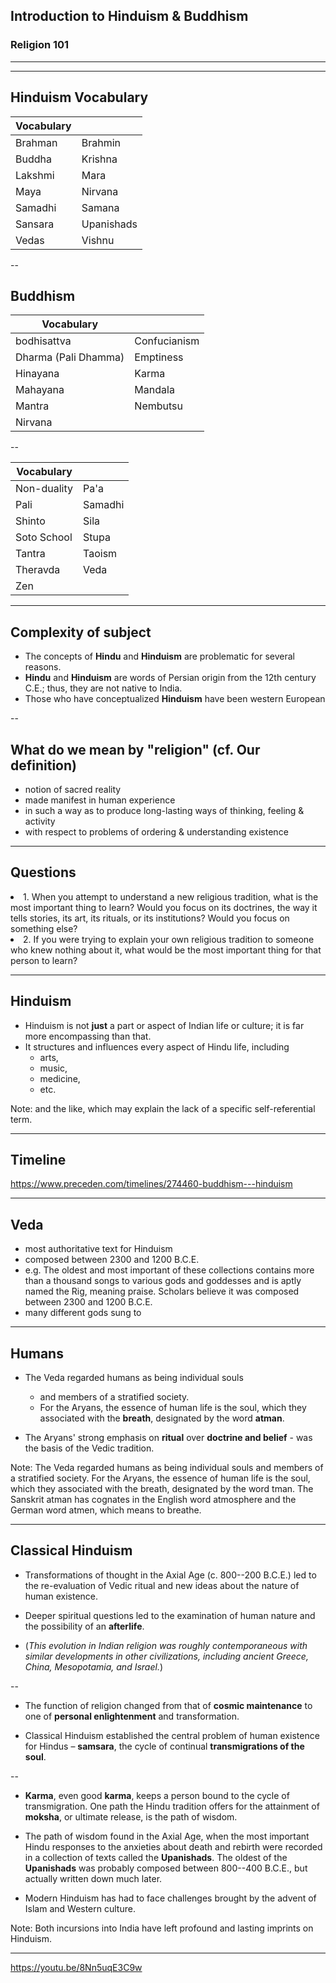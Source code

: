 
## Introduction to Hinduism & Buddhism

### Religion 101

---


<section data-background="http://www.himalayanacademy.com/blog/wp-content/uploads/2011/October/October_31_2011/Comic-color.jpg"     data-background-size="1200px" style="color:red" >
</section>


---

## Hinduism Vocabulary

| Vocabulary |   |
|---------|-------|
| Brahman | Brahmin |
| Buddha | Krishna |
| Lakshmi | Mara |
| Maya | Nirvana |
| Samadhi | Samana |
| Sansara | Upanishads |
| Vedas | Vishnu |

--

## Buddhism
| Vocabulary |   |
|---------|-------|
| bodhisattva | Confucianism |
| Dharma (Pali Dhamma) | Emptiness |
| Hinayana | Karma |
| Mahayana | Mandala |
| Mantra | Nembutsu |
| Nirvana | |

--

| Vocabulary |   |
|---------|-------|
| Non-duality | Pa'a |
| Pali | Samadhi |
| Shinto | Sila |
| Soto School | Stupa |
| Tantra | Taoism |
| Theravda | Veda |
| Zen | |

---

## Complexity of subject

- The concepts of **Hindu** and **Hinduism** are problematic for several reasons. 
- **Hindu** and **Hinduism** are words of Persian origin from the 12th century C.E.; thus, they are not native to India.
- Those who have conceptualized **Hinduism** have been western European

--

## What do we mean by "religion" (cf. Our definition)


- notion of sacred reality
- made manifest in human experience
- in such a way as to produce long-lasting ways of thinking, feeling & activity
- with respect to problems of ordering & understanding existence


---

## Questions

<li class="fragment">1.  When you attempt to understand a new religious tradition, what is the most important thing to learn? Would you focus on its doctrines, the way it tells stories, its art, its rituals, or its institutions? Would you focus on something else? </li>


<li class="fragment">2.  If you were trying to explain your own religious tradition to someone who knew nothing about it, what would be the most important thing for that person to learn? </li>

---

## Hinduism 

- Hinduism is not **just** a part or aspect of Indian life or culture; it is far more encompassing than that. 
- It structures and influences every aspect of Hindu life, including 
	- arts, 
	- music, 
	- medicine, 
	- etc.

Note:
and the like, which may explain the lack of a specific self-referential term.


---

## Timeline

<https://www.preceden.com/timelines/274460-buddhism---hinduism>

---

## Veda

- most authoritative text for Hinduism
- composed between 2300 and 1200 B.C.E.
- e.g. The oldest and most important of these collections contains more than a thousand songs to various gods and goddesses and is aptly named the Rig, meaning praise. Scholars believe it was composed between 2300 and 1200 B.C.E.
- many different gods sung to

---

##  Humans
- The Veda regarded humans as being individual souls 
	- and members of a stratified society. 
	- For the Aryans, the essence of human life is the soul, which they associated with the **breath**, designated by the word **atman**. 
  
- The Aryans' strong emphasis on **ritual** over **doctrine and belief** - was the basis of the Vedic tradition.

Note:
The Veda regarded humans as being individual souls and members of a stratified society. For the Aryans, the essence of human life is the soul, which they associated with the breath, designated by the word tman. The Sanskrit atman has cognates in the English word atmosphere and the German word atmen, which means to breathe. 

---

## Classical Hinduism

- Transformations of thought in the Axial Age (c. 800--200 B.C.E.) led to the re-evaluation of Vedic ritual and new ideas about the nature of human existence.

- Deeper spiritual questions led to the examination of human nature and the possibility of an **afterlife**. 
- (*This evolution in Indian religion was roughly contemporaneous with similar developments in other civilizations, including ancient Greece, China, Mesopotamia, and Israel.*)

--


- The function of religion changed from that of **cosmic maintenance** to one of **personal enlightenment** and transformation.

- Classical Hinduism established the central problem of human existence for Hindus &#x2013; **samsara**, the cycle of continual **transmigrations of the soul**.


--

- **Karma**, even good **karma**, keeps a person bound to the cycle of transmigration. One path the Hindu tradition offers for the attainment of **moksha**, or ultimate release, is the path of wisdom.

- The path of wisdom found in the Axial Age, when the most important Hindu responses to the anxieties about death and rebirth were recorded in a collection of texts called the **Upanishads**. The oldest of the **Upanishads** was probably composed between 800--400 B.C.E., but actually written down much later.

- Modern Hinduism has had to face challenges brought by the advent of Islam and Western culture. 
 
Note:
Both incursions into India have left profound and lasting imprints on Hinduism.

---

<https://youtu.be/8Nn5uqE3C9w>

